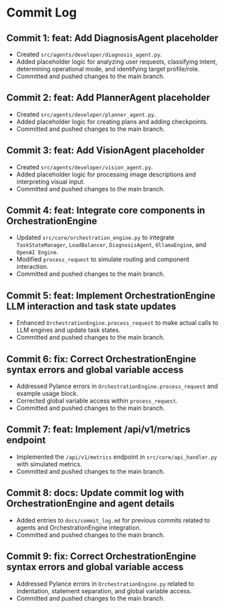 # Commit Log

## Commit 1: feat: Add DiagnosisAgent placeholder
- Created `src/agents/developer/diagnosis_agent.py`.
- Added placeholder logic for analyzing user requests, classifying intent, determining operational mode, and identifying target profile/role.
- Committed and pushed changes to the main branch.

## Commit 2: feat: Add PlannerAgent placeholder
- Created `src/agents/developer/planner_agent.py`.
- Added placeholder logic for creating plans and adding checkpoints.
- Committed and pushed changes to the main branch.

## Commit 3: feat: Add VisionAgent placeholder
- Created `src/agents/developer/vision_agent.py`.
- Added placeholder logic for processing image descriptions and interpreting visual input.
- Committed and pushed changes to the main branch.

## Commit 4: feat: Integrate core components in OrchestrationEngine
- Updated `src/core/orchestration_engine.py` to integrate `TaskStateManager`, `LoadBalancer`, `DiagnosisAgent`, `OllamaEngine`, and `OpenAI Engine`.
- Modified `process_request` to simulate routing and component interaction.
- Committed and pushed changes to the main branch.

## Commit 5: feat: Implement OrchestrationEngine LLM interaction and task state updates
- Enhanced `OrchestrationEngine.process_request` to make actual calls to LLM engines and update task states.
- Committed and pushed changes to the main branch.

## Commit 6: fix: Correct OrchestrationEngine syntax errors and global variable access
- Addressed Pylance errors in `OrchestrationEngine.process_request` and example usage block.
- Corrected global variable access within `process_request`.
- Committed and pushed changes to the main branch.

## Commit 7: feat: Implement /api/v1/metrics endpoint
- Implemented the `/api/v1/metrics` endpoint in `src/core/api_handler.py` with simulated metrics.
- Committed and pushed changes to the main branch.

## Commit 8: docs: Update commit log with OrchestrationEngine and agent details
- Added entries to `docs/commit_log.md` for previous commits related to agents and OrchestrationEngine integration.
- Committed and pushed changes to the main branch.

## Commit 9: fix: Correct OrchestrationEngine syntax errors and global variable access
- Addressed Pylance errors in `OrchestrationEngine.py` related to indentation, statement separation, and global variable access.
- Committed and pushed changes to the main branch.

